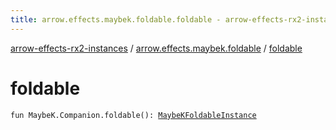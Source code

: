 ```yaml
---
title: arrow.effects.maybek.foldable.foldable - arrow-effects-rx2-instances
---
```


[arrow-effects-rx2-instances](../index.html) / [arrow.effects.maybek.foldable](index.html) / [foldable](./foldable.html)

# foldable

`fun MaybeK.Companion.foldable(): `[`MaybeKFoldableInstance`](../arrow.effects/-maybe-k-foldable-instance/index.html)